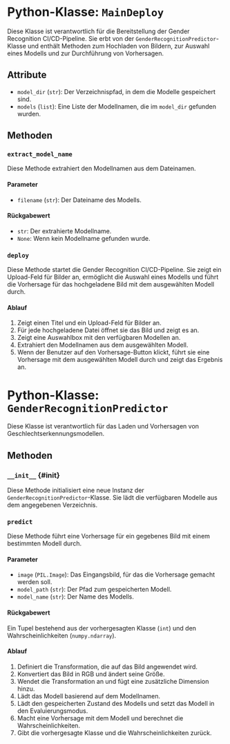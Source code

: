 # Python-Klasse: `MainDeploy`

Diese Klasse ist verantwortlich für die Bereitstellung der Gender Recognition CI/CD-Pipeline. Sie erbt von der `GenderRecognitionPredictor`-Klasse und enthält Methoden zum Hochladen von Bildern, zur Auswahl eines Modells und zur Durchführung von Vorhersagen.

## Attribute

- `model_dir` (`str`): Der Verzeichnispfad, in dem die Modelle gespeichert sind.
- `models` (`list`): Eine Liste der Modellnamen, die im `model_dir` gefunden wurden.

## Methoden

### `extract_model_name`

Diese Methode extrahiert den Modellnamen aus dem Dateinamen.

#### Parameter

- `filename` (`str`): Der Dateiname des Modells.

#### Rückgabewert

- `str`: Der extrahierte Modellname.
- `None`: Wenn kein Modellname gefunden wurde.

### `deploy`

Diese Methode startet die Gender Recognition CI/CD-Pipeline. Sie zeigt ein Upload-Feld für Bilder an, ermöglicht die Auswahl eines Modells und führt die Vorhersage für das hochgeladene Bild mit dem ausgewählten Modell durch.

#### Ablauf

1. Zeigt einen Titel und ein Upload-Feld für Bilder an.
2. Für jede hochgeladene Datei öffnet sie das Bild und zeigt es an.
3. Zeigt eine Auswahlbox mit den verfügbaren Modellen an.
4. Extrahiert den Modellnamen aus dem ausgewählten Modell.
5. Wenn der Benutzer auf den Vorhersage-Button klickt, führt sie eine Vorhersage mit dem ausgewählten Modell durch und zeigt das Ergebnis an.


# Python-Klasse: `GenderRecognitionPredictor`

Diese Klasse ist verantwortlich für das Laden und Vorhersagen von Geschlechtserkennungsmodellen.

## Methoden

### `__init__` {#init}

Diese Methode initialisiert eine neue Instanz der `GenderRecognitionPredictor`-Klasse. Sie lädt die verfügbaren Modelle aus dem angegebenen Verzeichnis.

### `predict`

Diese Methode führt eine Vorhersage für ein gegebenes Bild mit einem bestimmten Modell durch.

#### Parameter

- `image` (`PIL.Image`): Das Eingangsbild, für das die Vorhersage gemacht werden soll.
- `model_path` (`str`): Der Pfad zum gespeicherten Modell.
- `model_name` (`str`): Der Name des Modells.

#### Rückgabewert

Ein Tupel bestehend aus der vorhergesagten Klasse (`int`) und den Wahrscheinlichkeiten (`numpy.ndarray`).

#### Ablauf

1. Definiert die Transformation, die auf das Bild angewendet wird.
2. Konvertiert das Bild in RGB und ändert seine Größe.
3. Wendet die Transformation an und fügt eine zusätzliche Dimension hinzu.
4. Lädt das Modell basierend auf dem Modellnamen.
5. Lädt den gespeicherten Zustand des Modells und setzt das Modell in den Evaluierungsmodus.
6. Macht eine Vorhersage mit dem Modell und berechnet die Wahrscheinlichkeiten.
7. Gibt die vorhergesagte Klasse und die Wahrscheinlichkeiten zurück.

